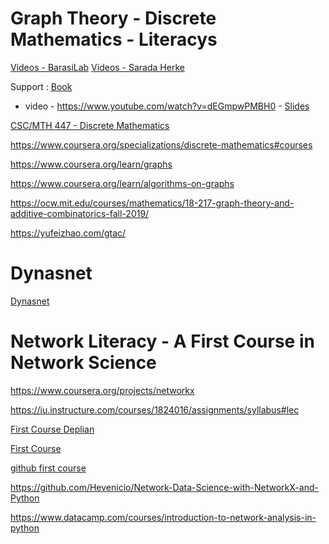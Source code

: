 # Graph Theory - Discrete Mathematics - Literacys

[Videos - BarasiLab](https://www.youtube.com/watch?v=dEGmpwPMBH0&list=PLug43ldmRSo3MV-Jgjr30E5SpwNKkjTvJ) 
[Videos - Sarada Herke](https://www.youtube.com/playlist?list=PLoJC20gNfC2gmT_5WgwYwGMvgCjYVsIQg)

Support : [Book](https://www.maths.ed.ac.uk/~v1ranick/papers/wilsongraph.pdf) 
- video - https://www.youtube.com/watch?v=dEGmpwPMBH0 - 
[Slides](http://www.hamilton.ie/ollie/Downloads/Graph.pdf)



[CSC/MTH 447 - Discrete Mathematics](https://homepage.cs.uri.edu/faculty/hamel/courses/2012/fall2012/csc447/)

https://www.coursera.org/specializations/discrete-mathematics#courses

https://www.coursera.org/learn/graphs

https://www.coursera.org/learn/algorithms-on-graphs

https://ocw.mit.edu/courses/mathematics/18-217-graph-theory-and-additive-combinatorics-fall-2019/

https://yufeizhao.com/gtac/

# Dynasnet 

[Dynasnet](https://cordis.europa.eu/project/id/810115)

# Network Literacy - A First Course in Network Science

https://www.coursera.org/projects/networkx

https://iu.instructure.com/courses/1824016/assignments/syllabus#lec

[First Course Deplian](https://e9768517-a-cb1f3ec3-s-sites.googlegroups.com/a/binghamton.edu/netscied/Network-Literacy-high-res.pdf?attachauth=ANoY7cp306PzmImg3_VsUvXkThEB_LgWBt6SEKuzL6rG03sp3ieA7Z24bS7A64JmKYI9sJUXWdknC2c-LOK3tt5xfn6qwEmQcq5bfwaz9sGfTCghTVIZ9vQQxwl2AE0NJ6SyUfdDS1nB7jlnvwFk8px92P4MDjk4izxELhSUXh3uKApAjrClTkvf5Zd72wZw7F8vIkKn9cMNOAGTJbWrz-UDEI1wA3i6cJg2Ig2IZrJ1Y4tcx91SU9M%3D&attredirects=0)

[First Course](https://assets.cambridge.org/97811084/71138/frontmatter/9781108471138_frontmatter.pdf)

[github first course](https://github.com/CambridgeUniversityPress/FirstCourseNetworkScience)

https://github.com/Hevenicio/Network-Data-Science-with-NetworkX-and-Python

https://www.datacamp.com/courses/introduction-to-network-analysis-in-python